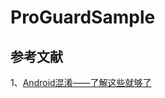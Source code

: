 # ProGuardSample

## 参考文献
1、[Android混淆——了解这些就够了](https://www.jianshu.com/p/546733072d8d?utm_source=desktop&utm_medium=timeline)  
